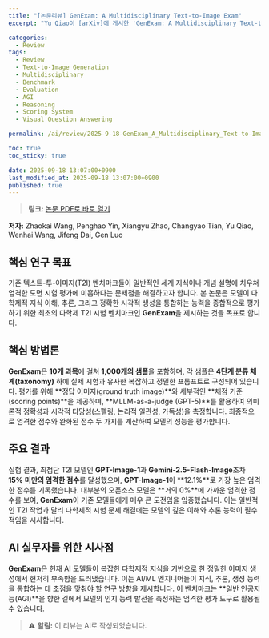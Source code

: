 ```yaml
---
title: "[논문리뷰] GenExam: A Multidisciplinary Text-to-Image Exam"
excerpt: "Yu Qiao이 [arXiv]에 게시한 'GenExam: A Multidisciplinary Text-to-Image Exam' 논문에 대한 자세한 리뷰입니다."

categories:
  - Review
tags:
  - Review
  - Text-to-Image Generation
  - Multidisciplinary
  - Benchmark
  - Evaluation
  - AGI
  - Reasoning
  - Scoring System
  - Visual Question Answering

permalink: /ai/review/2025-9-18-GenExam_A_Multidisciplinary_Text-to-Image_Exam/

toc: true
toc_sticky: true

date: 2025-09-18 13:07:00+0900
last_modified_at: 2025-09-18 13:07:00+0900
published: true
---
```

> **링크:** [논문 PDF로 바로 열기](https://arxiv.org/abs/2509.14232)

**저자:** Zhaokai Wang, Penghao Yin, Xiangyu Zhao, Changyao Tian, Yu Qiao, Wenhai Wang, Jifeng Dai, Gen Luo



## 핵심 연구 목표
기존 텍스트-투-이미지(T2I) 벤치마크들이 일반적인 세계 지식이나 개념 설명에 치우쳐 엄격한 도면 시험 평가에 미흡하다는 문제점을 해결하고자 합니다. 본 논문은 모델이 다학제적 지식 이해, 추론, 그리고 정확한 시각적 생성을 통합하는 능력을 종합적으로 평가하기 위한 최초의 다학제 T2I 시험 벤치마크인 **GenExam**을 제시하는 것을 목표로 합니다.

## 핵심 방법론
**GenExam**은 **10개 과목**에 걸쳐 **1,000개의 샘플**을 포함하며, 각 샘플은 **4단계 분류 체계(taxonomy)** 하에 실제 시험과 유사한 복잡하고 정밀한 프롬프트로 구성되어 있습니다. 평가를 위해 **정답 이미지(ground truth image)**와 세부적인 **채점 기준(scoring points)**을 제공하며, **MLLM-as-a-judge (GPT-5)**를 활용하여 의미론적 정확성과 시각적 타당성(스펠링, 논리적 일관성, 가독성)을 측정합니다. 최종적으로 엄격한 점수와 완화된 점수 두 가지를 계산하여 모델의 성능을 평가합니다.

## 주요 결과
실험 결과, 최첨단 T2I 모델인 **GPT-Image-1**과 **Gemini-2.5-Flash-Image**조차 **15% 미만의 엄격한 점수**를 달성했으며, **GPT-Image-1**이 **12.1%**로 가장 높은 엄격한 점수를 기록했습니다. 대부분의 오픈소스 모델은 **거의 0%**에 가까운 엄격한 점수를 보여, **GenExam**이 기존 모델들에게 매우 큰 도전임을 입증했습니다. 이는 일반적인 T2I 작업과 달리 다학제적 시험 문제 해결에는 모델의 깊은 이해와 추론 능력이 필수적임을 시사합니다.

## AI 실무자를 위한 시사점
**GenExam**은 현재 AI 모델들이 복잡한 다학제적 지식을 기반으로 한 정밀한 이미지 생성에서 현저히 부족함을 드러냈습니다. 이는 AI/ML 엔지니어들이 지식, 추론, 생성 능력을 통합하는 데 초점을 맞춰야 할 연구 방향을 제시합니다. 이 벤치마크는 **일반 인공지능(AGI)**을 향한 길에서 모델의 인지 능력 발전을 측정하는 엄격한 평가 도구로 활용될 수 있습니다.

> ⚠️ **알림:** 이 리뷰는 AI로 작성되었습니다.